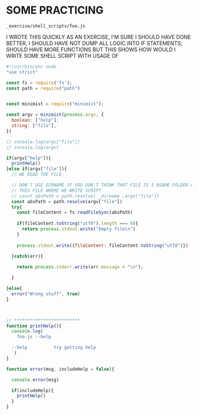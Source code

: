 # SOME PRACTICING

`_exercise/shell_scripts/foo.js`

I WROTE THIS QUICKLY AS AN EXERCISE, I'M SURE I SHOULD HAVE DONE BETTER, I SHOULD HAVE NOT DUMP ALL LOGIC INTO IF STATEMENTS; SHOULD HAVE MORE FUNCTIONS BUT THIS SHOWS HOW WOULD I WRITE SOME SHELL SCRIPT WITH USAGE OF 

```js
#!/usr/bin/env node
"use strict"

const fs = require('fs');
const path = require("path")


const minimist = require("minimist");

const argv = minimist(process.argv, {
  boolean: ["help"],
  string: ["file"],  
})

// console.log(argv["file"])
// console.log(argv)

if(argv["help"]){
  printHelp()
}else if(argv["file"]){
  // WE READ THE FILE

  // DON'T USE DIRNAME IF YOU DON'T THINK THAT FILE IS I NSAME FOLDER AS 
  // THIS FILE WHERE WE WRITE SCRIPT
  // const absPath = path.resolve(__dirname ,argv["file"])
  const absPath = path.resolve(argv["file"])
  try{
    const fileContent = fs.readFileSync(absPath)
    
    if(fileContent.toString("utf8").length === 0){
      return process.stdout.write("Empty file\n")
    }
  
    process.stdout.write({fileContent: fileContent.toString("utf8")})
    
  }catch(err){

    return process.stderr.write(err.message + "\n");

  }

}else{
  error("Wrong stuff", true)
}



// *************************
function printHelp(){
  console.log(`
    foo.js --help

  --help          try getting help
  `)
}

function error(msg, includeHelp = false){

  console.error(msg)

  if(includeHelp){
    printHelp()
  }
}
```

